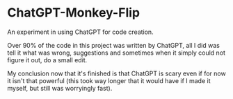 # ChatGPT-Monkey-Flip
An experiment in using ChatGPT for code creation.

Over 90% of the code in this project was written by ChatGPT, all I did was tell it what was wrong, suggestions and sometimes when it simply could not figure it out, do a small edit.

My conclusion now that it's finished is that ChatGPT is scary even if for now it isn't that powerful (this took way longer that it would have if I made it myself, but still was worryingly fast).
